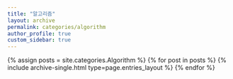 ```yaml
---
title: "알고리즘"
layout: archive
permalink: categories/algorithm
author_profile: true
custom_sidebar: true
---
```



{% assign posts = site.categories.Algorithm %}
{% for post in posts %} {% include archive-single.html type=page.entries_layout %} {% endfor %}